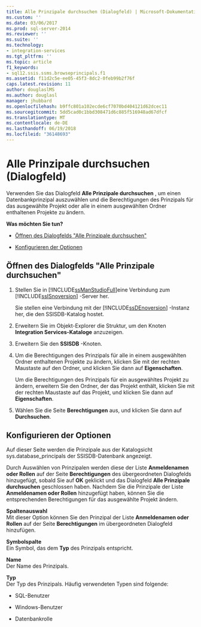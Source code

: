 ```yaml
---
title: Alle Prinzipale durchsuchen (Dialogfeld) | Microsoft-Dokumentation
ms.custom: ''
ms.date: 03/06/2017
ms.prod: sql-server-2014
ms.reviewer: ''
ms.suite: ''
ms.technology:
- integration-services
ms.tgt_pltfrm: ''
ms.topic: article
f1_keywords:
- sql12.ssis.ssms.browseprincipals.f1
ms.assetid: f11d2c5e-ee05-45f3-8dc2-0feb99b2f76f
caps.latest.revision: 11
author: douglaslMS
ms.author: douglasl
manager: jhubbard
ms.openlocfilehash: b9ffc801a102ecde6cf7070bd404121d62dcec11
ms.sourcegitcommit: 5dd5cad0c1bbd308471d6c885f516948ad67dfcf
ms.translationtype: MT
ms.contentlocale: de-DE
ms.lasthandoff: 06/19/2018
ms.locfileid: "36148693"
---
```

# <a name="browse-all-principals-dialog-box"></a>Alle Prinzipale durchsuchen (Dialogfeld)
  Verwenden Sie das Dialogfeld **Alle Prinzipale durchsuchen** , um einen Datenbankprinzipal auszuwählen und die Berechtigungen des Prinzipals für das ausgewählte Projekt oder alle in einem ausgewählten Ordner enthaltenen Projekte zu ändern.  
  
 **Was möchten Sie tun?**  
  
-   [Öffnen des Dialogfelds "Alle Prinzipale durchsuchen"](#open_dialog)  
  
-   [Konfigurieren der Optionen](#options)  
  
##  <a name="open_dialog"></a> Öffnen des Dialogfelds "Alle Prinzipale durchsuchen"  
  
1.  Stellen Sie in [!INCLUDE[ssManStudioFull](../../includes/ssmanstudiofull-md.md)]eine Verbindung zum [!INCLUDE[ssISnoversion](../../includes/ssisnoversion-md.md)] -Server her.  
  
     Sie stellen eine Verbindung mit der [!INCLUDE[ssDEnoversion](../../includes/ssdenoversion-md.md)] -Instanz her, die den SSISDB-Katalog hostet.  
  
2.  Erweitern Sie im Objekt-Explorer die Struktur, um den Knoten **Integration Services-Kataloge** anzuzeigen.  
  
3.  Erweitern Sie den **SSISDB** -Knoten.  
  
4.  Um die Berechtigungen des Prinzipals für alle in einem ausgewählten Ordner enthaltenen Projekte zu ändern, klicken Sie mit der rechten Maustaste auf den Ordner, und klicken Sie dann auf **Eigenschaften**.  
  
     Um die Berechtigungen des Prinzipals für ein ausgewähltes Projekt zu ändern, erweitern Sie den Ordner, der das Projekt enthält, klicken Sie mit der rechten Maustaste auf das Projekt, und klicken Sie dann auf **Eigenschaften**.  
  
5.  Wählen Sie die Seite **Berechtigungen** aus, und klicken Sie dann auf **Durchsuchen**.  
  
##  <a name="options"></a> Konfigurieren der Optionen  
 Auf dieser Seite werden die Prinzipale aus der Katalogsicht sys.database_principals der SSISDB-Datenbank angezeigt.  
  
 Durch Auswählen von Prinzipalen werden diese der Liste **Anmeldenamen oder Rollen** auf der Seite **Berechtigungen** des übergeordneten Dialogfelds hinzugefügt, sobald Sie auf **OK** geklickt und das Dialogfeld **Alle Prinzipale durchsuchen** geschlossen haben. Nachdem Sie die Prinzipale der Liste **Anmeldenamen oder Rollen** hinzugefügt haben, können Sie die entsprechenden Berechtigungen für das ausgewählte Projekt ändern.  
  
 **Spaltenauswahl**  
 Mit dieser Option können Sie den Prinzipal der Liste **Anmeldenamen oder Rollen** auf der Seite **Berechtigungen** im übergeordneten Dialogfeld hinzufügen.  
  
 **Symbolspalte**  
 Ein Symbol, das dem **Typ** des Prinzipals entspricht.  
  
 **Name**  
 Der Name des Prinzipals.  
  
 **Typ**  
 Der Typ des Prinzipals. Häufig verwendeten Typen sind folgende:  
  
-   SQL-Benutzer  
  
-   Windows-Benutzer  
  
-   Datenbankrolle  
  
  